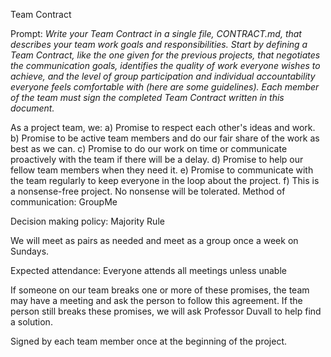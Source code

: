 Team Contract

Prompt: *Write your Team Contract in a single file, CONTRACT.md, that describes your team work goals and responsibilities. Start by defining a Team Contract, like the one given for the previous projects, that negotiates the communication goals, identifies the quality of work everyone wishes to achieve, and the level of group participation and individual accountability everyone feels comfortable with (here are some guidelines). Each member of the team must sign the completed Team Contract written in this document.*

As a project team, we:
a) Promise to respect each other's ideas and work.
b) Promise to be active team members and do our fair share of the work as best as we can.
c) Promise to do our work on time or communicate proactively with the team if there will be a delay.
d) Promise to help our fellow team members when they need it.
e) Promise to communicate with the team regularly to keep everyone in the loop about the project.
f) This is a nonsense-free project. No nonsense will be tolerated.
Method of communication: GroupMe

Decision making policy: Majority Rule

We will meet as pairs as needed and meet as a group once a week on Sundays.

Expected attendance: Everyone attends all meetings unless unable


If someone on our team breaks one or more of these promises, the team may have a meeting and ask the person to follow this agreement. If the person still breaks these promises, we will ask Professor Duvall to help find a solution.

Signed by each team member once at the beginning of the project.	